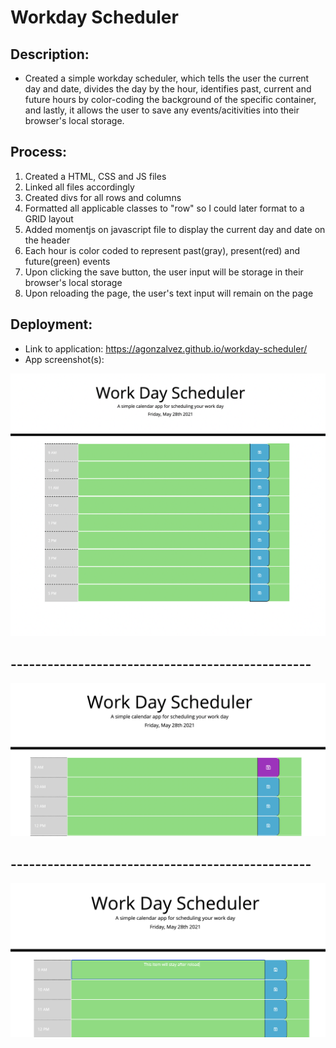 # Workday Scheduler
## Description:
- Created a simple workday scheduler, which tells the user the current day and date, divides the day by the hour, identifies past, current and future hours by color-coding the background of the specific container, and lastly, it allows the user to save any events/acitivities into their browser's local storage.
## Process:
 1. Created a HTML, CSS and JS files
 2. Linked all files accordingly
 3. Created divs for all rows and columns
 4. Formatted all applicable classes to "row" so I could later format to a GRID layout
 5. Added momentjs on javascript file to display the current day and date on the header
 6. Each hour is color coded to represent past(gray), present(red) and future(green) events
 7. Upon clicking the save button, the user input will be storage in their browser's local storage
 8. Upon reloading the page, the user's text input will remain on the page


 ## Deployment:
 - Link to application: https://agonzalvez.github.io/workday-scheduler/
 - App screenshot(s):

 ![Landing page](assets/images/landing-page.png)
 ## -------------------------------------------------
 ![Save button hover color change](assets/images/save-button.png)
 ## -------------------------------------------------
 ![Text input saves to local storage](assets/images/textinput-localstorage.png)